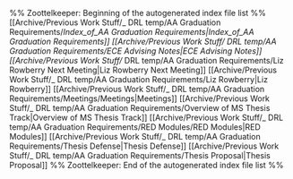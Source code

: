%% Zoottelkeeper: Beginning of the autogenerated index file list  %%
 [[Archive/Previous Work Stuff/_ DRL temp/AA Graduation Requirements/_Index_of_AA Graduation Requirements|_Index_of_AA Graduation Requirements]]
 [[Archive/Previous Work Stuff/_ DRL temp/AA Graduation Requirements/ECE Advising Notes|ECE Advising Notes]]
 [[Archive/Previous Work Stuff/_ DRL temp/AA Graduation Requirements/Liz Rowberry Next Meeting|Liz Rowberry Next Meeting]]
 [[Archive/Previous Work Stuff/_ DRL temp/AA Graduation Requirements/Liz Rowberry|Liz Rowberry]]
 [[Archive/Previous Work Stuff/_ DRL temp/AA Graduation Requirements/Meetings/Meetings|Meetings]]
 [[Archive/Previous Work Stuff/_ DRL temp/AA Graduation Requirements/Overview of MS Thesis Track|Overview of MS Thesis Track]]
 [[Archive/Previous Work Stuff/_ DRL temp/AA Graduation Requirements/RED Modules/RED Modules|RED Modules]]
 [[Archive/Previous Work Stuff/_ DRL temp/AA Graduation Requirements/Thesis Defense|Thesis Defense]]
 [[Archive/Previous Work Stuff/_ DRL temp/AA Graduation Requirements/Thesis Proposal|Thesis Proposal]]
%% Zoottelkeeper: End of the autogenerated index file list  %%
